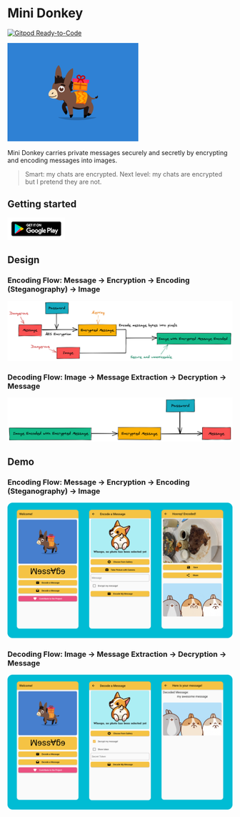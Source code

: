 # Mini Donkey

[![Gitpod Ready-to-Code](https://img.shields.io/badge/Gitpod-Ready--to--Code-blue?logo=gitpod)](https://gitpod.io/#https://github.com/tianhaoz95/photochat)

<img height="220px" src="assets/post/mini_donkey.gif" />

Mini Donkey carries private messages securely and secretly by encrypting and encoding messages into images.

> Smart: my chats are encrypted. Next level: my chats are encrypted but I pretend they are not.

## Getting started

<a href="https://play.google.com/store/apps/details?id=com.jacksonz.photochatapp">
  <img height="50px" src="assets/post/google_play_store_logo.png" />
<a/>

## Design

### Encoding Flow: Message -> Encryption -> Encoding (Steganography) -> Image

![encoding flow](./assets/post/encoding_flow.png)

### Decoding Flow: Image -> Message Extraction -> Decryption -> Message

![decoding flow](./assets/post/decoding_flow.png)

## Demo

### Encoding Flow: Message -> Encryption -> Encoding (Steganography) -> Image

![encoding app demo](./assets/post/encoding_flow_app_demo.png)

### Decoding Flow: Image -> Message Extraction -> Decryption -> Message

![decoding app demo](./assets/post/decoding_flow_app_demo.png)

